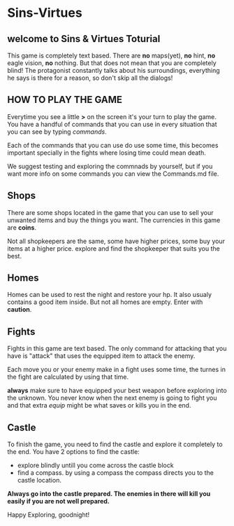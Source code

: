 # Sins-Virtues
## **welcome to Sins & Virtues Toturial**

This game is completely text based. There are **no** maps(yet), **no** hint, **no** eagle vision, **no** nothing.
But that does not mean that you are completely blind! The protagonist constantly talks about his surroundings, everything he says is there for a reason, so don't skip all the dialogs!

## HOW TO PLAY THE GAME

Everytime you see a little **>** on the screen it's your turn to play the game. You have a handful of commands that you can use in every situation that you can see by typing *commands*.

Each of the commands that you can use do use some time, this becomes important specially in the fights where losing time could mean death.

We suggest testing and exploring the commnads by yourself, but if you want more info on some commands you can view the Commands.md file.

## Shops

There are some shops located in the game that you can use to sell your unwanted items and buy the things you want. The currencies in this game are **coins**.

Not all shopkeepers are the same, some have higher prices, some buy your items at a higher price. explore and find the shopkeeper that suits you the best.

## Homes

Homes can be used to rest the night and restore your hp. It also usualy contains a good item inside.
But not all homes are empty. Enter with **caution**.

## Fights

Fights in this game are text based. The only command for attacking that you have is "attack" that uses the equipped item to attack the enemy.

Each move you or your enemy make in a fight uses some time, the turnes in the fight are calculated by using that time.

**always** make sure to have equipped your best weapon before exploring into the unknown. You never know when the next enemy is going to fight you and that extra *equip* might be what saves or kills you in the end.

## **Castle**
To finish the game, you need to find the castle and explore it completely to the end. You have 2 options to find the castle:
*    explore blindly untill you come across the castle block
*    find a compass. by using a compass the compass directs you to the castle location.

**Always go into the castle prepared. The enemies in there will kill you easily if you are not well prepared.**



Happy Exploring, goodnight!
